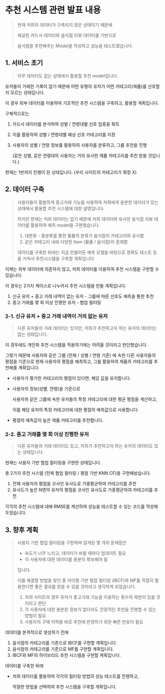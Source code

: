 # 추천 시스템 관련 발표 내용

> 현재 저희의 데이터가 구축되지 않은 상태이기 때문에
>
> 제공된 카드사 데이터와 음식점 리뷰 데이터를 기반으로
>
> 음식점을 추천해주는 Model을 작성하고 성능을 테스트했습니다.

## 1. 서비스 초기

> 아무 데이터도 없는 상태에서 활용할 추천 model입니다.

유저들이 거래한 기록이 없기 때문에 어떤 유형의 유저가 어떤 카테고리(제품)를 선호할지 모르는 상태입니다.

이 경우 외부 데이터를 이용하여 기초적인 추천 시스템을 구축하고, 활용할 계획입니다.

구체적으로는

1. 카드사 데이터를 분석하여 성별 / 연령대별 선호 업종을 획득

2. 이를 활용하여 성별 / 연령대별 예상 선호 카테고리를 지정

3. 사용자의 성별 / 연령 정보를 활용하여 사용자를 분류하고, 그룹 추천을 진행

    (같은 성별, 같은 연령대의 사용자는 거의 유사한 제품 카테고리를 추천 받을 것입니다.)

현재는 1번까지 진행이 된 상태입니다. (우리 사이트의 카테고리가 확정 X)



## 2. 데이터 구축

> 사용자들이 활발하게 중고거래 기능을 사용하여 저희에게 충분한 데이터가 있는 상태에서
> 활용할 추천 시스템에 대한 설명입니다.
>
> 하지만 현재는 저희 데이터는 없기 때문에
> 저희 데이터와 유사한 음식점 리뷰 데이터를 활용하여 예측 model을 구현했습니다.
>
> 1. 대분류 - 중분류를 통한 물품의 분류가 음식점의 카테고리와 유사함
> 2. 같은 카테고리 내에 다양한 Item (물품 / 음식점)이 존재함
>
> 데이터를 구축한 뒤에는 지금 만들어둔 예측 모델을 바탕으로
> 정확도 테스트 등을 거쳐서 추천시스템을 구축할 계획입니다

이제는 외부 데이터에 의존하지 않고, 저희 데이터를 이용하여 추천 시스템을 구현할 수 있습니다.

이 경우는 2가지 케이스로 나누어서 추천 시스템을 만들 계획입니다.

1. 신규 유저 + 중고 거래 내역이 없는 유저 - 그룹에 따른 선호도 예측을 통한 추천
2. 중고 거래를 몇 회 이상 진행한 유저 - 협업 필터링



### 2-1. 신규 유저 + 중고 거래 내역이 거의 없는 유저

> 다른 유저들의 거래 데이터는 있지만, 저희가 추천하고자 하는 유저의 데이터는 없는 상태입니다. 

이 경우에도 개인화 추천 시스템을 적용하기에는 어려울 것이라고 판단했습니다.

그렇기 때문에 사용자와 같은 그룹 (전체 / 성별 / 연령 기준) 에 속한 다른 사용자들의 평점을 기준으로
현재 사용자의 평점을 예측하고, 그를 활용하여 제품의 카테고리를 추천해줄 계획입니다.

* 사용자가 평가한 카테고리의 평점이 있다면, 해당 값을 유지합니다.

* 사용자의 정보(성별, 연령)을 기준으로

    사용자와 같은 그룹에 속한 유저들의 특정 카테고리에 대한 평균 평점을 계산하고,

    이를 해당 유저의 특정 카테고리에 대한 평점의 예측값으로 사용합니다.

* 평점의 예측값이 높은 제품 카테고리를 추천합니다.



### 2-2. 중고 거래를 몇 회 이상 진행한 유저

> 다른 유저들의 거래 데이터도 있고, 저희가 추천하고자 하는 유저의 데이터도 있는 상태입니다.

현재는 사용자 기반 협업 필터링을 구현한 상태입니다.

총 2가지 추천 시스템 (전체 협업 필터링 / 평점 기반 KNN CF)을 구현해놨습니다.

1. 전체 사용자의 평점을 코사인 유사도로 가중평균하여 카테고리를 추천
2. 유사도가 높은 N명의 유저의 평점을 코사인 유사도로 가중평균하여 카테고리를 추천

각각의 추천 시스템에 대해 RMSE를 계산하여 성능을 테스트할 수 있는 코드를 작성해두었습니다.



## 3. 향후 계획

> 사용자 기반 협업 필터링을 구현하며 알게된 몇 개의 문제점은
>
> * 속도가 너무 느리고, 데이터가 바뀔 때마다 업데이트 필요
> * 각 사용자에 대한 데이터를 충분히 확보해야 됨
>
> 입니다.
>
> 이를 해결할 방법을 찾던 중 아이템 기반 협업 필터링 (IBCF)와 MF를 적절히 활용한다면
> 좋은 결과를 얻을 수 있을 것이라고 생각하게 되었습니다.
>
> 1. 저희 사이트의 경우 유저가 중고거래 기능을 이용하는 횟수의 제한이 있을 것이라고 판단
> 2. 각 사용자에 대한 충분한 정보가 없더라도 안정적인 추천을 진행할 수 있는 방법이 필요
> 3. 사용자의 구매 이력을 바로 추천에 반영하기 위한 빠른 반응이 필요

데이터를 본격적으로 생성하기 전에

1. 음식점의 카테고리를 기준으로 IBCF를 구현할 계획입니다.
2. 음식점의 카테고리를 기준으로 MF를 구현할 계획입니다.
3. IBCF와 MF의 하이브리드 추천 시스템을 구현할 계획입니다.

데이터를 구축한 뒤에

* 저희 데이터를 활용하여 각각의 필터링 방법의 성능 테스트를 진행하고,

    적절한 방법을 선택하여 추천 시스템을 구축할 계획입니다.